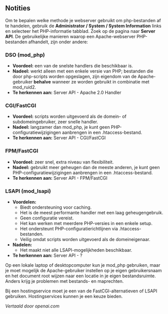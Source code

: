 <!-- Filename: J4.x:Apache_PHP_Handler / Display title: Apache PHP-handlers  -->

## Notities

Om te bepalen welke methode je webserver gebruikt om php-bestanden af te handelen, gebruik de **Administrator / System / System Information** links en selecteer het PHP-informatie tabblad. Zoek op de pagina naar **Server API**. De gebruikelijke manieren waarop een Apache-webserver PHP-bestanden afhandelt, zijn onder andere:

### DSO (mod_php)

- **Voordeel:** een van de snelste handlers die beschikbaar is.
- **Nadeel:** werkt alleen met een enkele versie van PHP; bestanden die door php-scripts worden opgeslagen, zijn eigendom van de Apache-gebruiker **behalve** wanneer ze worden gebruikt in combinatie met mod_ruid2.
- **Te herkennen aan:** Server API - Apache 2.0 Handler

### CGI/FastCGI

- **Voordeel:** scripts worden uitgevoerd als de domein- of subdomeingebruiker, zeer snelle handler.
- **Nadeel:** langzamer dan mod_php, je kunt geen PHP-configuratiewijzigingen aanbrengen in een .htaccess-bestand.
- **Te herkennen aan:** Server API - CGI/FastCGI

### FPM/FastCGI

- **Voordeel:** zeer snel, extra niveau van flexibiliteit.
- **Nadeel:** gebruikt meer geheugen dan de meeste anderen, je kunt geen PHP-configuratiewijzigingen aanbrengen in een .htaccess-bestand.
- **Te herkennen aan:** Server API - FPM/FastCGI

### LSAPI (mod_lsapi)

- **Voordelen:**
   - Biedt ondersteuning voor caching.
   - Het is de meest performante handler met een laag geheugengebruik.
   - Geen configuratie vereist.
   - Het kan werken met meerdere PHP-versies in een enkele setup.
   - Het ondersteunt PHP-configuratierichtlijnen via .htaccess-bestanden.
   - Veilig omdat scripts worden uitgevoerd als de domeineigenaar.
- **Nadelen:**
   - Het maakt niet alle LSAPI-mogelijkheden beschikbaar.
- **Te herkennen aan:** Server API - ?

Op een lokale laptop of desktopcomputer kun je mod_php gebruiken, maar je moet mogelijk de Apache-gebruiker instellen op je eigen gebruikersnaam en het document root wijzen naar een locatie in je eigen bestandsruimte. Anders krijg je problemen met bestands- en maprechten.

Bij een hostingservice moet je een van de FastCGI-alternatieven of LSAPI gebruiken. Hostingservices kunnen je een keuze bieden.

*Vertaald door openai.com*


